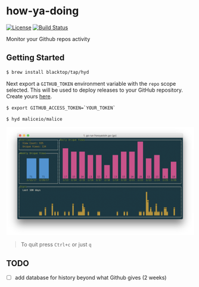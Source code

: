 how-ya-doing
============

[![License](https://img.shields.io/badge/licence-Apache%202.0-blue.svg)](http://www.apache.org/licenses/LICENSE-2.0) [![Build Status](https://travis-ci.org/blacktop/how-ya-doing.svg?branch=master)](https://travis-ci.org/blacktop/how-ya-doing)

Monitor your Github repos activity

Getting Started
---------------

```bash
$ brew install blacktop/tap/hyd
```

Next export a `GITHUB_TOKEN` environment variable with the `repo` scope selected. This will be used to deploy releases to your GitHub repository. Create yours [here](https://github.com/settings/tokens/new).

```console
$ export GITHUB_ACCESS_TOKEN=`YOUR_TOKEN`
```

```console
$ hyd maliceio/malice
```

![screen](https://github.com/blacktop/how-ya-doing/raw/master/screen-shot.png)

> To quit press `Ctrl+c` or just `q`

TODO
----

-	[ ] add database for history beyond what Github gives (2 weeks)
